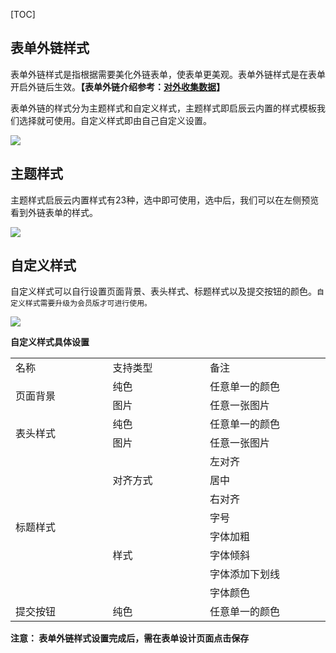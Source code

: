 [TOC]
## 表单外链样式
表单外链样式是指根据需要美化外链表单，使表单更美观。表单外链样式是在表单开启外链后生效。**【表单外链介绍参考：[对外收集数据](https://doc.baibaoyun.com/doc/10169)】**

表单外链的样式分为主题样式和自定义样式，主题样式即启辰云内置的样式模板我们选择就可使用。自定义样式即由自己自定义设置。

![](http://docfiles.baibaoyun.com/Frdw9H0v1ZL_J2pYkQsUXUvrh11q)

## 主题样式
主题样式启辰云内置样式有23种，选中即可使用，选中后，我们可以在左侧预览看到外链表单的样式。

![](http://docfiles.baibaoyun.com/FtXVOOTHoQtsnf2v63fsHOlOpnYE)

## 自定义样式
自定义样式可以自行设置页面背景、表头样式、标题样式以及提交按钮的颜色。`自定义样式需要升级为会员版才可进行使用。`

![](http://docfiles.baibaoyun.com/FgHFMTcncOUcjG_Pqop9MLbaLQMS)

**自定义样式具体设置**
<table width="204">
    <colgroup>
        <col width="72" style="width:54.00pt;" span="2"/>
        <col width="128" style="width:96.00pt;"/>
    </colgroup>
    <tbody>
        <tr style="height:14.25pt;" class="firstRow">
            <td class="et2" width="154" style="">
                名称
            </td>
            <td class="et2" width="154" style="">
                支持类型
            </td>
            <td class="et2" width="196" style="">
                备注
            </td>
        </tr>
        <tr style="height:14.25pt;">
            <td rowspan="2" class="et4" style="">
                页面背景
            </td>
            <td>
                纯色
            </td>
            <td>
                任意单一的颜色
            </td>
        </tr>
        <tr style="height:14.25pt;">
            <td>
                图片
            </td>
            <td>
                任意一张图片
            </td>
        </tr>
        <tr style="height:14.25pt;">
            <td rowspan="2" class="et4" style="">
                表头样式
            </td>
            <td>
                纯色
            </td>
            <td>
                任意单一的颜色
            </td>
        </tr>
        <tr style="height:14.25pt;">
            <td>
                图片
            </td>
            <td>
                任意一张图片
            </td>
        </tr>
        <tr style="height:14.25pt;">
            <td rowspan="8" class="et4" style="">
                标题样式
            </td>
            <td rowspan="3" class="et4">
                对齐方式
            </td>
            <td>
                左对齐
            </td>
        </tr>
        <tr style="height:14.25pt;">
            <td>
                居中
            </td>
        </tr>
        <tr style="height:14.25pt;">
            <td>
                右对齐
            </td>
        </tr>
        <tr style="height:14.25pt;">
            <td rowspan="5" class="et4">
                样式
            </td>
            <td>
                字号
            </td>
        </tr>
        <tr style="height:14.25pt;">
            <td>
                字体加粗
            </td>
        </tr>
        <tr style="height:14.25pt;">
            <td>
                字体倾斜
            </td>
        </tr>
        <tr style="height:14.25pt;">
            <td>
                字体添加下划线
            </td>
        </tr>
        <tr style="height:14.25pt;">
            <td>
                字体颜色
            </td>
        </tr>
        <tr style="height:14.25pt;">
            <td style="">
                提交按钮
            </td>
            <td>
                纯色
            </td>
            <td>
                任意单一的颜色
            </td>
        </tr>
    </tbody>
</table>

**注意：
表单外链样式设置完成后，需在表单设计页面点击保存**
